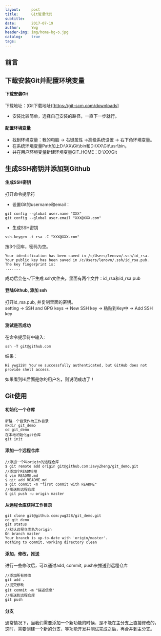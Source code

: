 ```yaml
---
layout:     post
title:      Git管理代码
subtitle:   
date:       2017-07-19
author:     Ywg
header-img: img/home-bg-o.jpg
catalog:    true
tags: 
---
```


## 前言

## 下载安装Git并配置环境变量
#### 下载安装Git
下载地址：(Git下载地址)[https://git-scm.com/downloads]
- 安装比较简单，选择自己安装的路径，一直下一步就行。

#### 配置环境变量
- 找到环境变量：我的电脑 -> 右键属性 ->高级系统设置 -> 右下角环境变量。 
- 在系统环境变量Path加上D:\XX\Git\bin和D:\XX\Git\usr\bin，
- 并在用户环境变量新建环境变量GIT_HOME：D:\XX\Git

## 生成SSH密钥并添加到Github
#### 生成SSH密钥
打开命令提示符
- 设置Git的username和email：
``` 
git config --global user.name "XXX"
git config --global user.email "XXX@XXX.com"
``` 
- 生成SSH密钥
``` 
ssh-keygen -t rsa -C "XXX@XXX.com" 
``` 
按3个回车，密码为空。
```
Your identification has been saved in /c/Users/lenovo/.ssh/id_rsa.
Your public key has been saved in /c/Users/lenovo/.ssh/id_rsa.pub.
The key fingerprint is:
.......
```
成功后会在~/下生成.ssh文件夹，里面有两个文件：id_rsa和id_rsa.pub

#### 登陆Github, 添加 ssh
打开id_rsa.pub, 并复制里面的密钥。 <br>
setting -> SSH and GPG keys -> New SSH key -> 粘贴到Key中 -> Add SSH key

#### 测试是否成功
在命令提示符中输入:
```
ssh -T git@github.com
```
结果：
```
Hi ywg228! You've successfully authenticated, but GitHub does not provide shell access.
```
如果看到Hi后面是你的用户名，则说明成功了！

## Git使用

#### 初始化一个仓库
```
新建一个目录作为工作目录
mkdir git_demo   
cd git_demo
在本地初始化git仓库
git init
```
#### 添加一个远程仓库
```
//添加一个叫origin的远程仓库
$ git remote add origin git@github.com:JavyZheng/git_demo.git
//添加个README吧
$ vim README.md
$ git add README.md
$ git commit -m "first commit with README"
//推送到远程仓库
$ git push -u origin master
```
#### 从远程仓库获得工作目录
```
git clone git@github.com:ywg228/git_demo.git
cd git_demo
git status
//默认远程仓库名为origin
On branch master
Your branch is up-to-date with 'origin/master'.
nothing to commit, working directory clean
```
#### 添加，修改，推送
进行一些修改后，可以通过add, commit, push来推送到远程仓库
```
//添加所有修改
git add .
//提交修改
git commit -m "描述信息"
//推送到远程仓库
git push 
```

#### 分支
通常情况下，当我们需要添加一个新功能的时候，是不能在主分支上直接修改的，这时，需要创建一个新的分支，等功能开发并测试完成之后，再合并到主分支。
